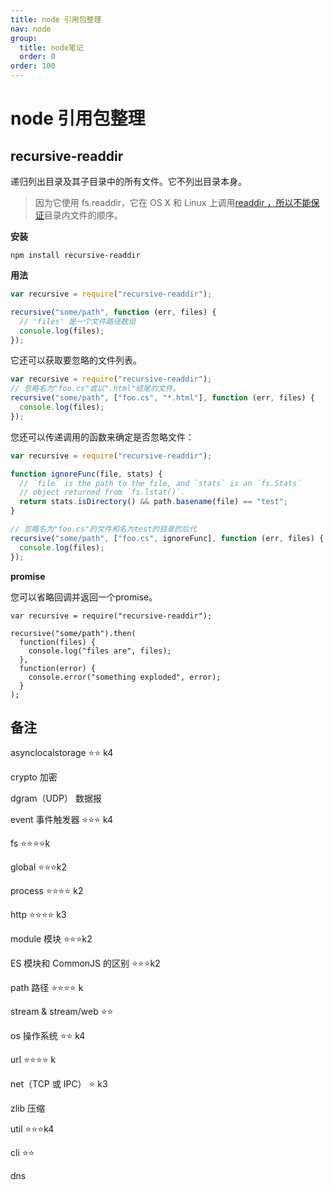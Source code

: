 ```yaml
---
title: node 引用包整理
nav: node
group:
  title: node笔记
  order: 0
order: 100
---
```


# node 引用包整理

## recursive-readdir

递归列出目录及其子目录中的所有文件。它不列出目录本身。

> 因为它使用 fs.readdir，它在 OS X 和 Linux 上调用[readdir ，所以](http://linux.die.net/man/3/readdir)[不能保证](http://stackoverflow.com/questions/8977441/does-readdir-guarantee-an-order)目录内文件的顺序。

**安装**

```
npm install recursive-readdir
```

**用法**

```js
var recursive = require("recursive-readdir");

recursive("some/path", function (err, files) {
  // 'files' 是一个文件路径数组
  console.log(files);
});
```

它还可以获取要忽略的文件列表。

```js
var recursive = require("recursive-readdir");
// 忽略名为"foo.cs"或以".html"结尾的文件。
recursive("some/path", ["foo.cs", "*.html"], function (err, files) {
  console.log(files);
});
```

您还可以传递调用的函数来确定是否忽略文件：

```js
var recursive = require("recursive-readdir");

function ignoreFunc(file, stats) {
  // `file` is the path to the file, and `stats` is an `fs.Stats`
  // object returned from `fs.lstat()`.
  return stats.isDirectory() && path.basename(file) == "test";
}

// 忽略名为"foo.cs"的文件和名为test的目录的后代
recursive("some/path", ["foo.cs", ignoreFunc], function (err, files) {
  console.log(files);
});
```

**promise**

您可以省略回调并返回一个promise。

```
var recursive = require("recursive-readdir");

recursive("some/path").then(
  function(files) {
    console.log("files are", files);
  },
  function(error) {
    console.error("something exploded", error);
  }
);
```



## **备注**

asynclocalstorage ⭐⭐ k4

crypto 加密

dgram（UDP） 数据报

event 事件触发器 ⭐⭐⭐ k4

fs ⭐⭐⭐⭐k

global ⭐⭐⭐k2

process ⭐⭐⭐⭐ k2

http ⭐⭐⭐⭐ k3

module 模块 ⭐⭐⭐k2

ES 模块和 CommonJS 的区别 ⭐⭐⭐k2

path 路径 ⭐⭐⭐⭐ k

stream & stream/web  ⭐⭐

os 操作系统 ⭐⭐ k4

url ⭐⭐⭐⭐ k

net（TCP 或 IPC） ⭐ k3

zlib 压缩

util ⭐⭐⭐k4

cli ⭐⭐

dns
